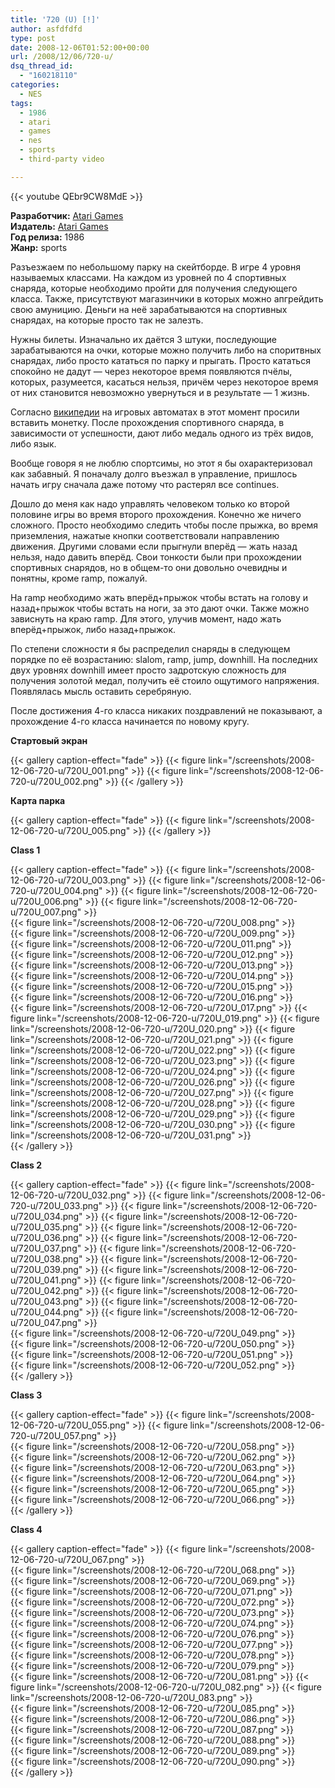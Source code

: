 ```yaml
---
title: '720 (U) [!]'
author: asfdfdfd
type: post
date: 2008-12-06T01:52:00+00:00
url: /2008/12/06/720-u/
dsq_thread_id:
  - "160218110"
categories:
  - NES
tags:
  - 1986
  - atari
  - games
  - nes
  - sports
  - third-party video  

---
```

{{< youtube QEbr9CW8MdE >}}

**Разработчик:** [Atari Games][1]  
**Издатель:** [Atari Games][1]  
**Год релиза:** 1986  
**Жанр:** sports 

Разъезжаем по небольшому парку на скейтборде. В игре 4 уровня называемых классами. На каждом из уровней по 4 спортивных снаряда, которые необходимо пройти для получения следующего класса. Также, присутствуют магазинчики в которых можно апгрейдить свою амуницию. Деньги на неё зарабатываются на спортивных снарядах, на которые просто так не залезть. 

Нужны билеты. Изначально их даётся 3 штуки, последующие зарабатываются на очки, которые можно получить либо на споритвных снарядах, либо просто кататься по парку и прыгать. Просто кататься спокойно не дадут — через некоторое время появляются пчёлы, которых, разумеется, касаться нельзя, причём через некоторое время от них становится невозможно увернуться и в результате — 1 жизнь. 

Согласно [википедии](http://en.wikipedia.org/wiki/720%C2%B0) на игровых автоматах в этот момент просили вставить монетку. После прохождения спортивного снаряда, в зависимости от успешности, дают либо медаль одного из трёх видов, либо язык.  

<!--more-->

Вообще говоря я не люблю спортсимы, но этот я бы охарактеризовал как забавный. Я поначалу долго въезжал в управление, пришлось начать игру сначала даже потому что растерял все continues. 

Дошло до меня как надо управлять человеком только ко второй половине игры во время второго прохождения. Конечно же ничего сложного. Просто необходимо следить чтобы после прыжка, во время приземления, нажатые кнопки соответствовали направлению движения. Другими словами если прыгнули вперёд — жать назад нельзя, надо давить вперёд. Свои тонкости были при прохождении спортивных снарядов, но в общем-то они довольно очевидны и понятны, кроме ramp, пожалуй. 

На ramp необходимо жать вперёд+прыжок чтобы встать на голову и назад+прыжок чтобы встать на ноги, за это дают очки. Также можно зависнуть на краю ramp. Для этого, улучив момент, надо жать вперёд+прыжок, либо назад+прыжок. 

По степени сложности я бы распределил снаряды в следующем порядке по её возрастанию: slalom, ramp, jump, downhill. На последних двух уровнях downhill имеет просто задротскую сложность для получения золотой медал, получить её стоило ощутимого напряжения. Появлялась мысль оставить серебряную. 

После достижения 4-го класса никаких поздравлений не показывают, а прохождение 4-го класса начинается по новому кругу. 

**Стартовый экран** 

{{< gallery caption-effect="fade" >}}
  {{< figure link="/screenshots/2008-12-06-720-u/720U_001.png" >}}
  {{< figure link="/screenshots/2008-12-06-720-u/720U_002.png" >}}
{{< /gallery >}}   

**Карта парка**

{{< gallery caption-effect="fade" >}}
  {{< figure link="/screenshots/2008-12-06-720-u/720U_005.png" >}}
{{< /gallery >}}   

**Class 1**

{{< gallery caption-effect="fade" >}}
  {{< figure link="/screenshots/2008-12-06-720-u/720U_003.png" >}}
  {{< figure link="/screenshots/2008-12-06-720-u/720U_004.png" >}}
  {{< figure link="/screenshots/2008-12-06-720-u/720U_006.png" >}}
  {{< figure link="/screenshots/2008-12-06-720-u/720U_007.png" >}}    
  {{< figure link="/screenshots/2008-12-06-720-u/720U_008.png" >}}  
  {{< figure link="/screenshots/2008-12-06-720-u/720U_009.png" >}}  
  {{< figure link="/screenshots/2008-12-06-720-u/720U_011.png" >}}  
  {{< figure link="/screenshots/2008-12-06-720-u/720U_012.png" >}}  
  {{< figure link="/screenshots/2008-12-06-720-u/720U_013.png" >}}  
  {{< figure link="/screenshots/2008-12-06-720-u/720U_014.png" >}}  
  {{< figure link="/screenshots/2008-12-06-720-u/720U_015.png" >}}  
  {{< figure link="/screenshots/2008-12-06-720-u/720U_016.png" >}}  
  {{< figure link="/screenshots/2008-12-06-720-u/720U_017.png" >}} 
  {{< figure link="/screenshots/2008-12-06-720-u/720U_019.png" >}} 
  {{< figure link="/screenshots/2008-12-06-720-u/720U_020.png" >}} 
  {{< figure link="/screenshots/2008-12-06-720-u/720U_021.png" >}} 
  {{< figure link="/screenshots/2008-12-06-720-u/720U_022.png" >}} 
  {{< figure link="/screenshots/2008-12-06-720-u/720U_023.png" >}} 
  {{< figure link="/screenshots/2008-12-06-720-u/720U_024.png" >}} 
  {{< figure link="/screenshots/2008-12-06-720-u/720U_026.png" >}} 
  {{< figure link="/screenshots/2008-12-06-720-u/720U_027.png" >}} 
  {{< figure link="/screenshots/2008-12-06-720-u/720U_028.png" >}} 
  {{< figure link="/screenshots/2008-12-06-720-u/720U_029.png" >}} 
  {{< figure link="/screenshots/2008-12-06-720-u/720U_030.png" >}} 
  {{< figure link="/screenshots/2008-12-06-720-u/720U_031.png" >}}                          
{{< /gallery >}}   

**Class 2**

{{< gallery caption-effect="fade" >}}
  {{< figure link="/screenshots/2008-12-06-720-u/720U_032.png" >}} 
  {{< figure link="/screenshots/2008-12-06-720-u/720U_033.png" >}} 
  {{< figure link="/screenshots/2008-12-06-720-u/720U_034.png" >}} 
  {{< figure link="/screenshots/2008-12-06-720-u/720U_035.png" >}} 
  {{< figure link="/screenshots/2008-12-06-720-u/720U_036.png" >}} 
  {{< figure link="/screenshots/2008-12-06-720-u/720U_037.png" >}} 
  {{< figure link="/screenshots/2008-12-06-720-u/720U_038.png" >}} 
  {{< figure link="/screenshots/2008-12-06-720-u/720U_039.png" >}} 
  {{< figure link="/screenshots/2008-12-06-720-u/720U_041.png" >}} 
  {{< figure link="/screenshots/2008-12-06-720-u/720U_042.png" >}} 
  {{< figure link="/screenshots/2008-12-06-720-u/720U_043.png" >}} 
  {{< figure link="/screenshots/2008-12-06-720-u/720U_044.png" >}} 
  {{< figure link="/screenshots/2008-12-06-720-u/720U_047.png" >}}   
  {{< figure link="/screenshots/2008-12-06-720-u/720U_049.png" >}}   
  {{< figure link="/screenshots/2008-12-06-720-u/720U_050.png" >}}   
  {{< figure link="/screenshots/2008-12-06-720-u/720U_051.png" >}}     
  {{< figure link="/screenshots/2008-12-06-720-u/720U_052.png" >}}     
{{< /gallery >}}   

**Class 3**

{{< gallery caption-effect="fade" >}}
  {{< figure link="/screenshots/2008-12-06-720-u/720U_055.png" >}} 
  {{< figure link="/screenshots/2008-12-06-720-u/720U_057.png" >}}   
  {{< figure link="/screenshots/2008-12-06-720-u/720U_058.png" >}}   
  {{< figure link="/screenshots/2008-12-06-720-u/720U_062.png" >}}   
  {{< figure link="/screenshots/2008-12-06-720-u/720U_063.png" >}}   
  {{< figure link="/screenshots/2008-12-06-720-u/720U_064.png" >}}   
  {{< figure link="/screenshots/2008-12-06-720-u/720U_065.png" >}}   
  {{< figure link="/screenshots/2008-12-06-720-u/720U_066.png" >}}   
{{< /gallery >}}   

**Class 4**

{{< gallery caption-effect="fade" >}}
  {{< figure link="/screenshots/2008-12-06-720-u/720U_067.png" >}}   
  {{< figure link="/screenshots/2008-12-06-720-u/720U_068.png" >}}   
  {{< figure link="/screenshots/2008-12-06-720-u/720U_069.png" >}}       
  {{< figure link="/screenshots/2008-12-06-720-u/720U_071.png" >}}     
  {{< figure link="/screenshots/2008-12-06-720-u/720U_072.png" >}}     
  {{< figure link="/screenshots/2008-12-06-720-u/720U_073.png" >}}     
  {{< figure link="/screenshots/2008-12-06-720-u/720U_074.png" >}}           
  {{< figure link="/screenshots/2008-12-06-720-u/720U_076.png" >}}     
  {{< figure link="/screenshots/2008-12-06-720-u/720U_077.png" >}}     
  {{< figure link="/screenshots/2008-12-06-720-u/720U_078.png" >}}     
  {{< figure link="/screenshots/2008-12-06-720-u/720U_079.png" >}}             
  {{< figure link="/screenshots/2008-12-06-720-u/720U_081.png" >}} 
  {{< figure link="/screenshots/2008-12-06-720-u/720U_082.png" >}} 
  {{< figure link="/screenshots/2008-12-06-720-u/720U_083.png" >}}     
  {{< figure link="/screenshots/2008-12-06-720-u/720U_085.png" >}}   
  {{< figure link="/screenshots/2008-12-06-720-u/720U_086.png" >}}   
  {{< figure link="/screenshots/2008-12-06-720-u/720U_087.png" >}}   
  {{< figure link="/screenshots/2008-12-06-720-u/720U_088.png" >}}   
  {{< figure link="/screenshots/2008-12-06-720-u/720U_089.png" >}}   
  {{< figure link="/screenshots/2008-12-06-720-u/720U_090.png" >}}   
{{< /gallery >}}   

 [1]: http://en.wikipedia.org/wiki/Atari_Games